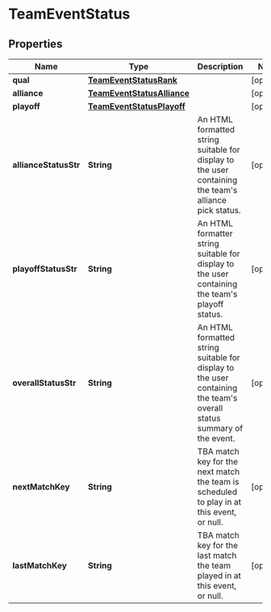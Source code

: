 

# TeamEventStatus

## Properties

Name | Type | Description | Notes
------------ | ------------- | ------------- | -------------
**qual** | [**TeamEventStatusRank**](TeamEventStatusRank.md) |  |  [optional]
**alliance** | [**TeamEventStatusAlliance**](TeamEventStatusAlliance.md) |  |  [optional]
**playoff** | [**TeamEventStatusPlayoff**](TeamEventStatusPlayoff.md) |  |  [optional]
**allianceStatusStr** | **String** | An HTML formatted string suitable for display to the user containing the team&#39;s alliance pick status. |  [optional]
**playoffStatusStr** | **String** | An HTML formatter string suitable for display to the user containing the team&#39;s playoff status. |  [optional]
**overallStatusStr** | **String** | An HTML formatted string suitable for display to the user containing the team&#39;s overall status summary of the event. |  [optional]
**nextMatchKey** | **String** | TBA match key for the next match the team is scheduled to play in at this event, or null. |  [optional]
**lastMatchKey** | **String** | TBA match key for the last match the team played in at this event, or null. |  [optional]



